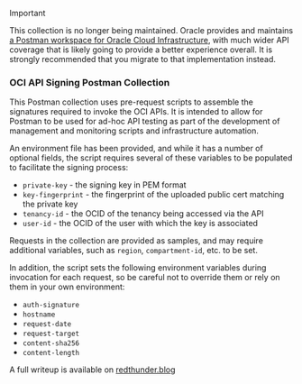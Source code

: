 > [!IMPORTANT]  
> This collection is no longer being maintained. Oracle provides and maintains [a Postman workspace for Oracle Cloud Infrastructure](https://www.postman.com/oracledevs/workspace/oracle-cloud-infrastructure-rest-apis/overview), with much wider API coverage that is likely going to provide a better experience overall.
> It is strongly recommended that you migrate to that implementation instead.

### OCI API Signing Postman Collection

This Postman collection uses pre-request scripts to assemble the signatures required to invoke the OCI APIs. It is intended to allow for Postman to be used for ad-hoc API testing as part of the development of management and monitoring scripts and infrastructure automation.

An environment file has been provided, and while it has a number of optional fields, the script requires several of these variables to be populated to facilitate the signing process:

* `private-key` - the signing key in PEM format
* `key-fingerprint` - the fingerprint of the uploaded public cert matching the private key
* `tenancy-id` - the OCID of the tenancy being accessed via the API
* `user-id` - the OCID of the user with which the key is associated

Requests in the collection are provided as samples, and may require additional variables, such as `region`, `compartment-id`, etc. to be set.

In addition, the script sets the following environment variables during invocation for each request, so be careful not to override them or rely on them in your own environment:

* `auth-signature`
* `hostname`
* `request-date`
* `request-target`
* `content-sha256`
* `content-length`

A full writeup is available on [redthunder.blog](https://redthunder.blog/2019/07/10/calling-oci-apis-from-postman/)
